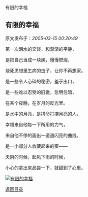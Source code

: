 有限的幸福
## 有限的幸福

 原文发布于：*2005-03-15 00:20:49*

第一次泪水的交谈，和渐渐的平静，

是把自己当成一块炭，慢慢燃烧，

烧死思想里生病的虫子，让你不再想家。

是一些令人心碎的秘密，羞于出口，

是一些难以忍受的旧辙，忽明忽暗，

在某个夜晚，在岁月的反光里。

是水中的月亮，是拼命打捞月亮的人，

幸福来自他每一下所用的力气，

来自他不停的画出一道道闪亮的曲线。

是一小部分人收藏起来的蜜——

天阴的时候，起风下雨的时候，

小心的拿出来品尝一下，就甜到了心里。

[![有限的幸福](http://s14.sinaimg.cn/middle/6983393849da9958a19fd&amp;690)](http://s8.sinaimg.cn/middle/6983393849da9955f2497&amp;690)

[返回目录](index.html)

